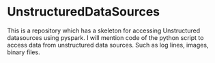 # UnstructuredDataSources
This is a repository which has a skeleton for accessing Unstructured datasources using pyspark. 
I will mention code of the python script to access data from unstructured data sources.
Such as log lines, images, binary files.
